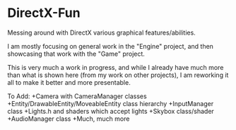 DirectX-Fun
===========

Messing around with DirectX various graphical features/abilities.

I am mostly focusing on general work in the "Engine" project, and then showcasing that work with the "Game" project.

This is very much a work in progress, and while I already have much more than what is shown here (from my work on other projects), I am reworking it all to make it better and more presentable.

To Add:
+Camera with CameraManager classes
+Entity/DrawableEntity/MoveableEntity class hierarchy
+InputManager class
+Lights.h and shaders which accept lights
+Skybox class/shader
+AudioManager class
+Much, much more